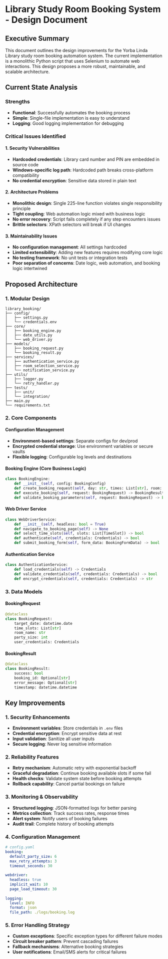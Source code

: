 # Library Study Room Booking System - Design Document

## Executive Summary

This document outlines the design improvements for the Yorba Linda Library study room booking automation system. The current implementation is a monolithic Python script that uses Selenium to automate web interactions. This design proposes a more robust, maintainable, and scalable architecture.

## Current State Analysis

### Strengths
- **Functional**: Successfully automates the booking process
- **Simple**: Single-file implementation is easy to understand
- **Logging**: Good logging implementation for debugging

### Critical Issues Identified

#### 1. Security Vulnerabilities
- **Hardcoded credentials**: Library card number and PIN are embedded in source code
- **Windows-specific log path**: Hardcoded path breaks cross-platform compatibility
- **No credential encryption**: Sensitive data stored in plain text

#### 2. Architecture Problems
- **Monolithic design**: Single 225-line function violates single responsibility principle
- **Tight coupling**: Web automation logic mixed with business logic
- **No error recovery**: Script fails completely if any step encounters issues
- **Brittle selectors**: XPath selectors will break if UI changes

#### 3. Maintainability Issues
- **No configuration management**: All settings hardcoded
- **Limited extensibility**: Adding new features requires modifying core logic
- **No testing framework**: No unit tests or integration tests
- **Poor separation of concerns**: Date logic, web automation, and booking logic intertwined

## Proposed Architecture

### 1. Modular Design

```
library_booking/
├── config/
│   ├── settings.py
│   └── credentials.env
├── core/
│   ├── booking_engine.py
│   ├── date_utils.py
│   └── web_driver.py
├── models/
│   ├── booking_request.py
│   └── booking_result.py
├── services/
│   ├── authentication_service.py
│   ├── room_selection_service.py
│   └── notification_service.py
├── utils/
│   ├── logger.py
│   └── retry_handler.py
├── tests/
│   ├── unit/
│   └── integration/
├── main.py
└── requirements.txt
```

### 2. Core Components

#### Configuration Management
- **Environment-based settings**: Separate configs for dev/prod
- **Encrypted credential storage**: Use environment variables or secure vaults
- **Flexible logging**: Configurable log levels and destinations

#### Booking Engine (Core Business Logic)
```python
class BookingEngine:
    def __init__(self, config: BookingConfig)
    def create_booking_request(self, day: str, times: List[str], room: str) -> BookingRequest
    def execute_booking(self, request: BookingRequest) -> BookingResult
    def validate_booking_parameters(self, request: BookingRequest) -> bool
```

#### Web Driver Service
```python
class WebDriverService:
    def __init__(self, headless: bool = True)
    def navigate_to_booking_page(self) -> None
    def select_time_slots(self, slots: List[TimeSlot]) -> bool
    def authenticate(self, credentials: Credentials) -> bool
    def submit_booking_form(self, form_data: BookingFormData) -> bool
```

#### Authentication Service
```python
class AuthenticationService:
    def load_credentials(self) -> Credentials
    def validate_credentials(self, credentials: Credentials) -> bool
    def encrypt_credentials(self, credentials: Credentials) -> str
```

### 3. Data Models

#### BookingRequest
```python
@dataclass
class BookingRequest:
    target_date: datetime.date
    time_slots: List[str]
    room_name: str
    party_size: int
    user_credentials: Credentials
```

#### BookingResult
```python
@dataclass
class BookingResult:
    success: bool
    booking_id: Optional[str]
    error_message: Optional[str]
    timestamp: datetime.datetime
```

## Key Improvements

### 1. Security Enhancements
- **Environment variables**: Store credentials in `.env` files
- **Credential encryption**: Encrypt sensitive data at rest
- **Input validation**: Sanitize all user inputs
- **Secure logging**: Never log sensitive information

### 2. Reliability Features
- **Retry mechanism**: Automatic retry with exponential backoff
- **Graceful degradation**: Continue booking available slots if some fail
- **Health checks**: Validate system state before booking attempts
- **Rollback capability**: Cancel partial bookings on failure

### 3. Monitoring & Observability
- **Structured logging**: JSON-formatted logs for better parsing
- **Metrics collection**: Track success rates, response times
- **Alert system**: Notify users of booking failures
- **Audit trail**: Complete history of booking attempts

### 4. Configuration Management
```yaml
# config.yaml
booking:
  default_party_size: 6
  max_retry_attempts: 3
  timeout_seconds: 30
  
webdriver:
  headless: true
  implicit_wait: 10
  page_load_timeout: 30
  
logging:
  level: INFO
  format: json
  file_path: ./logs/booking.log
```

### 5. Error Handling Strategy
- **Custom exceptions**: Specific exception types for different failure modes
- **Circuit breaker pattern**: Prevent cascading failures
- **Fallback mechanisms**: Alternative booking strategies
- **User notifications**: Email/SMS alerts for critical failures